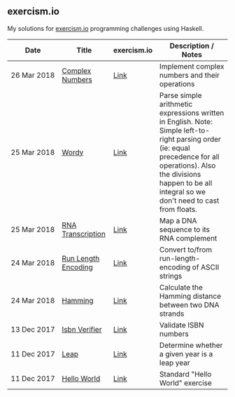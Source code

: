 ## exercism.io
My solutions for [exercism.io](http://exercism.io/) programming challenges using Haskell.

Date | Title | exercism.io | Description / Notes
--- | --- | --- | ---
<nobr>26 Mar 2018</nobr> | [Complex Numbers](./ComplexNumbers.hs) | [Link](http://exercism.io/submissions/8bc972cb5eb94b40b35994cab405aed7) | Implement complex numbers and their operations
<nobr>25 Mar 2018</nobr> | [Wordy](./WordProblem.hs) | [Link](http://exercism.io/submissions/75c4c1324b4e47109150001df92465c2) | Parse simple arithmetic expressions written in English.  Note: Simple left-to-right parsing order (ie: equal precedence for all operations).  Also the divisions happen to be all integral so we don't need to cast from floats.
<nobr>25 Mar 2018</nobr> | [RNA Transcription](./DNA.hs) | [Link](http://exercism.io/submissions/9b313682ec3a48cc8b9449f2a6a8885b) | Map a DNA sequence to its RNA complement
<nobr>24 Mar 2018</nobr> | [Run Length Encoding](./RunLength.hs) | [Link](http://exercism.io/submissions/af84d8787b6c4b438caa5620dde771d0) | Convert to/from run-length-encoding of ASCII strings
<nobr>24 Mar 2018</nobr> | [Hamming](./Hamming.hs) | [Link](http://exercism.io/submissions/94e59ce1c3db4f5688fa129bc9b98042) | Calculate the Hamming distance between two DNA strands
<nobr>13 Dec 2017</nobr> | [Isbn Verifier](./IsbnVerifier.hs) | [Link](http://exercism.io/submissions/d0836c589324433a8e41bab3be01f411) | Validate ISBN numbers
<nobr>11 Dec 2017</nobr> | [Leap](./LeapYear.hs) | [Link](http://exercism.io/submissions/1f79d7cbf5ab4e3c93a2aa684eb26b78) | Determine whether a given year is a leap year
<nobr>11 Dec 2017</nobr> | [Hello World](./HelloWorld.hs) | [Link](http://exercism.io/submissions/bf4288fa041b4653884c3372c5c2b8be) | Standard "Hello World" exercise

